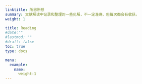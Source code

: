 ```yaml
---
linktitle: 所思所想
summary: 文献解读中记录和整理的一些见解，不一定准确，但每次都会有收获。
weight: 1

title: Reading
#date:""
#lastmod: ""
#draft: false
toc: true
type: docs

menu:
  example:
    name:
      weight:1
---
```

